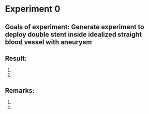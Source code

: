 # Experiment 0
## Goals of experiment: Generate experiment to deploy double stent inside idealized straight blood vessel with aneurysm
## Result:
<ol>
  <li></li>
  <li></li>
</ol>

## Remarks:
<ol>
  <li></li>
  <li></li>
</ol>



